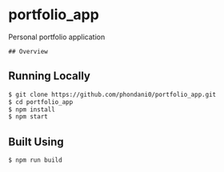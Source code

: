 # portfolio_app

Personal portfolio application
```
## Overview

```
## Running Locally

```bash
$ git clone https://github.com/phondani0/portfolio_app.git
$ cd portfolio_app
$ npm install
$ npm start
```

## Built Using

```bash
$ npm run build
```
